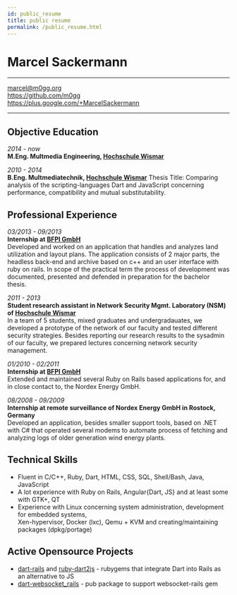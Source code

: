 ```yaml
---
id: public_resume
title: public resume
permalink: /public_resume.html
---
```


Marcel Sackermann
=================
_____

<marcel@m0gg.org>  
<https://github.com/m0gg>  
<https://plus.google.com/+MarcelSackermann>

_____

Objective Education
-------------------
*2014 - now*  
__M.Eng. Multmedia Engineering, [Hochschule Wismar](http://www.hs-wismar.de/en/homepage/)__

*2010 - 2014*  
__B.Eng. Multmediatechnik, [Hochschule Wismar](http://www.hs-wismar.de/en/homepage/)__
Thesis Title: Comparing analysis of the scripting-languages Dart and JavaScript
concerning performance, compatibility and mutual substitutability.  

Professional Experience
-----------------------
*03/2013 - 09/2013*  
__Internship at [BFPI GmbH](http://www.bfpi.de/)__  
Developed and worked on an application that handles and analyzes land utilization and layout plans. The application consists of 2 major parts, the headless back-end and archive based on c++ and an user interface with ruby on rails. In scope of the practical term the process of development was documented, presented and defended in preparation for the bachelor thesis.

*2011 - 2013*  
__Student research assistant in Network Security Mgmt. Laboratory (NSM) of [Hochschule Wismar](http://www.hs-wismar.de/en/homepage/)__  
In a team of 5 students, mixed graduates and undergradauates, we developed a prototype of the network of our faculty and tested different security strategies. Besides reporting our research results to the sysadmin of our faculty, we prepared lectures concerning network security management.


*01/2010 - 02/2011*  
__Internship at [BFPI GmbH](http://www.bfpi.de/)__  
Extended and maintained several Ruby on Rails based applications for, and in close contact to, the Nordex Energy GmbH.

*08/2008 - 09/2009*  
__Internship at remote surveillance of Nordex Energy GmbH in Rostock, Germany__  
Developed an application, besides smaller support tools, based on .NET with C# that operated several modems to automate process of fetching and analyzing logs of older generation wind energy plants.

Technical Skills
----------------
* Fluent in C/C++, Ruby, Dart, HTML, CSS, SQL, Shell/Bash, Java, JavaScript
* A lot experience with Ruby on Rails, Angular{Dart, JS} and at least some with GTK+, QT
* Experience with Linux concerning system administration, development for embedded systems,  
Xen-hypervisor, Docker (lxc), Qemu + KVM and creating/maintaining packages (dpkg/portage)

Active Opensource Projects
--------------------------
* [dart-rails](https://github.com/m0gg/dart-rails) and [ruby-dart2js](https://github.com/m0gg/ruby-dart2js) - rubygems that integrate Dart into Rails as an alternative to JS
* [dart-websocket_rails](https://github.com/m0gg/dart-websocket_rails) - pub package to support websocket-rails gem
